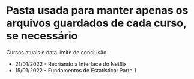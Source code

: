 # Pasta usada para manter apenas os arquivos guardados de cada curso, se necessário
Cursos atuais e data limite de conclusão

- 21/01/2022 - Recriando a Interface do Netflix
- 15/01/2022 - Fundamentos de Estatística: Parte 1